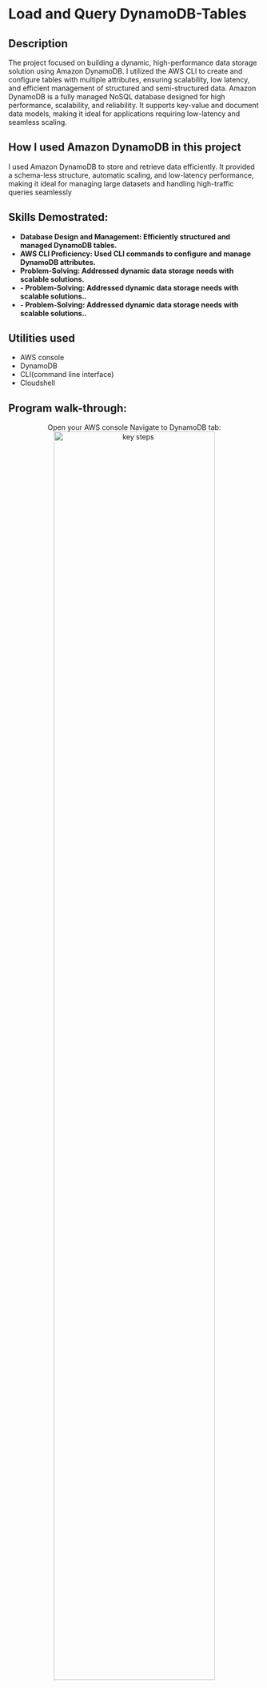 <h1>Load and Query DynamoDB-Tables</h1>

<h2>Description</h2>
The project focused on building a dynamic, high-performance data storage solution using Amazon DynamoDB. I utilized the AWS CLI to create and configure tables with multiple attributes, ensuring scalability, low latency, and efficient management of structured and semi-structured data. Amazon DynamoDB is a fully managed NoSQL database designed for high performance, scalability, and reliability. It supports key-value and document
 data models, making it ideal for applications requiring low-latency and
 seamless scaling.
<br />

<h2> How I used Amazon DynamoDB in this project </h2>
 I used Amazon DynamoDB to store and retrieve data efficiently. It provided a
 schema-less structure, automatic scaling, and low-latency performance,
 making it ideal for managing large datasets and handling high-traffic queries
 seamlessly

<h2>Skills Demostrated:</h2>

- <b>Database Design and Management: Efficiently structured and managed DynamoDB tables.</b> 
- <b>AWS CLI Proficiency: Used CLI commands to configure and manage DynamoDB attributes.</b>
- <b>Problem-Solving: Addressed dynamic data storage needs with scalable solutions.</b>
- <b>- <b>Problem-Solving: Addressed dynamic data storage needs with scalable solutions.</b>.</b>
- <b>- <b>Problem-Solving: Addressed dynamic data storage needs with scalable solutions.</b>.</b>
<h2>Utilities used</h2>
<ul>
  <li>AWS console</li>
   <li>DynamoDB</li>
   <li>CLI(command line interface)</li> 
   <li>Cloudshell</li>
</ul>
<h2>Program walk-through:</h2>

<p align="center">
Open your AWS console Navigate to DynamoDB tab: <br/>
 <img src="image/cf-1.png" height="80%" width="80%" alt="key steps"/>
<br />
 
<br />
On the top right corner creat DynamoDB table: DynamoDB tables organise data using items and attributes! Every single item is recorded with a set of attributes. items can have any number of attributes(minimum 1, for the partition key values  <br/>
<img src="image/cf-2.png" height="80%" width="80%" alt="key steps"/>
<br />

<br />
scroll down under the configuration of DynamoDB table to "Read and Write Capacity"   Read capacity unit(RCU) and write capacity units(WCUs)are units that measure my DynamoDB table's performance.DynamoDB pricing is based on RCUs and WCUs,so the more RCU/WCUs consumed,the more expensive the project<br/>
<img src="image/cf-3.png" height="80%" width="80%" alt="key steps"/>
<br />

<br />
Navigate to cloudshell where AWS CLI is installed.: AWS CLI is a tool that lets you manage AWS services using terminal commands. It supports automation through scripts, provides access to AWS APIs, and works across platforms, simplifying tasks like deploying resources and managing configurations <br/>
<img src="image/cf-4.png" height="80%" width="80%" alt="key steps"/>
<br />

Load Data with CLI: I ran a CLI command in AWS CloudShell that load multiple items of data into the DynamoDB tables i set up in the previous step <br/>
<img src="image/cf-5.png" height="80%" width="80%" alt="key steps"/>
<br />

 Observing Item Attributes:  <br/>
<img src="image/cf-6.png" height="80%" width="80%" alt="key steps"/>
<br />

</p>

<!--
 ```diff
- text in red
+ text in green
! text in orange
# text in gray
@@ text in purple (and bold)@@
```
--!>
